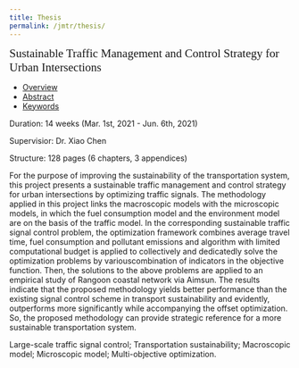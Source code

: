 ```yaml
---
title: Thesis
permalink: /jmtr/thesis/
---
```


<style>
.intro{
font-family:times;
font-size:21px;
}
</style>

<div class="intro">
Sustainable Traffic Management and Control Strategy for Urban Intersections
</div>

<ul class="nav nav-tabs">
  <li class="active"><a href="#home" data-toggle="tab">Overview</a></li>
  <li><a href="#profile" data-toggle="tab">Abstract</a></li>
  <li><a href="#keyword" data-toggle="tab">Keywords</a></li>
</ul>
<div id="myTabContent" class="tab-content">
  <div class="tab-pane fade active in" id="home">
    <p>Duration: 14 weeks (Mar. 1st, 2021 - Jun. 6th, 2021)</p>
    <p>Supervisior: Dr. Xiao Chen</p>
    <p>Structure: 128 pages (6 chapters, 3 appendices)</p>
  </div>
  <div class="tab-pane fade" id="profile">
    <p>For the purpose of improving the sustainability of the transportation system, this project presents a sustainable traffic management and control strategy for urban intersections by optimizing traffic signals. The methodology applied in this project links the macroscopic models with the microscopic models, in which the fuel consumption model and the environment model are on the basis of the traffic model. In the corresponding sustainable traffic signal control problem, the optimization framework combines average travel time, fuel consumption and pollutant emissions and algorithm with limited computational budget is applied to collectively and dedicatedly solve the optimization problems by variouscombination of indicators in the objective function. Then, the solutions to the above problems are applied to an empirical study of Rangoon coastal network via Aimsun. The results indicate that the proposed methodology yields better performance than the existing signal control scheme in transport sustainability and evidently, outperforms more significantly while accompanying the offset optimization. So, the proposed methodology can provide strategic reference for a more sustainable transportation system.</p>
  </div>
  <div class="tab-pane fade" id="keyword">
    <p>Large-scale traffic signal control; Transportation sustainability; Macroscopic model; Microscopic model; Multi-objective optimization.</p>
  </div>
</div>


